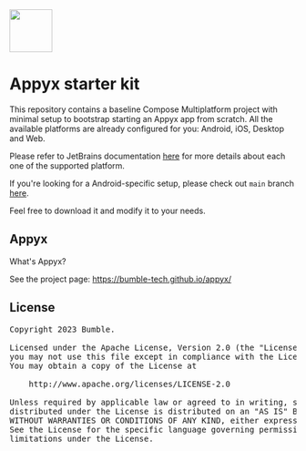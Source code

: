<img src="https://user-images.githubusercontent.com/238198/177164121-3aa4d19d-7714-4f2e-af12-7d3335b43f9c.png" width="75" />

# Appyx starter kit

This repository contains a baseline Compose Multiplatform project with minimal setup to bootstrap starting an Appyx app from scratch. All the available platforms are already configured for you: Android, iOS, Desktop and Web.

Please refer to JetBrains documentation [here](https://www.jetbrains.com/lp/compose-multiplatform/) for more details about each one of the supported platform.  

If you're looking for a Android-specific setup, please check out `main` branch [here](https://github.com/bumble-tech/appyx-starter-kit).

Feel free to download it and modify it to your needs.


## Appyx

What's Appyx?

See the project page:
https://bumble-tech.github.io/appyx/


## License

<pre>
Copyright 2023 Bumble.

Licensed under the Apache License, Version 2.0 (the "License");
you may not use this file except in compliance with the License.
You may obtain a copy of the License at

    http://www.apache.org/licenses/LICENSE-2.0

Unless required by applicable law or agreed to in writing, software
distributed under the License is distributed on an "AS IS" BASIS,
WITHOUT WARRANTIES OR CONDITIONS OF ANY KIND, either express or implied.
See the License for the specific language governing permissions and
limitations under the License.
</pre>
